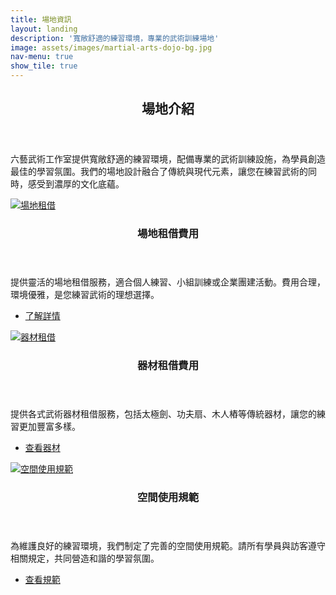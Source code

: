 ```yaml
---
title: 場地資訊
layout: landing
description: '寬敞舒適的練習環境，專業的武術訓練場地'
image: assets/images/martial-arts-dojo-bg.jpg
nav-menu: true
show_tile: true
---
```


<!-- Main -->
<div id="main">

<!-- One -->
<section id="one">
	<div class="inner">
		<header class="major">
			<h2>場地介紹</h2>
		</header>
		<p>六藝武術工作室提供寬敞舒適的練習環境，配備專業的武術訓練設施，為學員創造最佳的學習氛圍。我們的場地設計融合了傳統與現代元素，讓您在練習武術的同時，感受到濃厚的文化底蘊。</p>
	</div>
</section>

<!-- Two -->
<section id="two" class="spotlights">
	<section>
		<a href="#" class="image">
			<img src="{% link assets/images/coach_4.jpg %}" alt="場地租借" data-position="center center" />
		</a>
		<div class="content">
			<div class="inner">
				<header class="major">
					<h3>場地租借費用</h3>
				</header>
				<p>提供靈活的場地租借服務，適合個人練習、小組訓練或企業團建活動。費用合理，環境優雅，是您練習武術的理想選擇。</p>
				<ul class="actions">
					<li><a href="#contact" class="button">了解詳情</a></li>
				</ul>
			</div>
		</div>
	</section>
	<section>
		<a href="#" class="image">
			<img src="{% link assets/images/coach_5.jpg %}" alt="器材租借" data-position="top center" />
		</a>
		<div class="content">
			<div class="inner">
				<header class="major">
					<h3>器材租借費用</h3>
				</header>
				<p>提供各式武術器材租借服務，包括太極劍、功夫扇、木人樁等傳統器材，讓您的練習更加豐富多樣。</p>
				<ul class="actions">
					<li><a href="#contact" class="button">查看器材</a></li>
				</ul>
			</div>
		</div>
	</section>
	<section>
		<a href="#" class="image">
			<img src="{% link assets/images/logo_large.jpg %}" alt="空間使用規範" data-position="25% 25%" />
		</a>
		<div class="content">
			<div class="inner">
				<header class="major">
					<h3>空間使用規範</h3>
				</header>
				<p>為維護良好的練習環境，我們制定了完善的空間使用規範。請所有學員與訪客遵守相關規定，共同營造和諧的學習氛圍。</p>
				<ul class="actions">
					<li><a href="#contact" class="button">查看規範</a></li>
				</ul>
			</div>
		</div>
	</section>
</section>

</div>